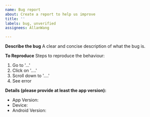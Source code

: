 ```yaml
---
name: Bug report
about: Create a report to help us improve
title: ''
labels: bug, unverified
assignees: AllanWang

---
```


**Describe the bug**
A clear and concise description of what the bug is.

**To Reproduce**
Steps to reproduce the behaviour:
1. Go to '...'
2. Click on '....'
3. Scroll down to '....'
4. See error

**Details (please provide at least the app version):**
 - App Version:
 - Device: 
 - Android Version:
